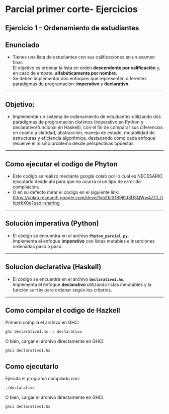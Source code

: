 # Parcial primer corte- Ejercicios 

## Ejercicio 1 – Ordenamiento de estudiantes

## Enunciado  
- Tienes una lista de estudiantes con sus calificaciones en un examen final.  
El objetivo es ordenar la lista en orden **descendente por calificación** y, en caso de empate, **alfabéticamente por nombre**.  
Se deben implementar dos enfoques que representen diferentes paradigmas de programación: **imperativo** y **declarativo**.  
---
## Objetivo:
- Implementar un sistema de ordenamiento de estudiantes utilizando dos paradigmas de programación distintos (imperativo en Python y declarativo/funcional en Haskell), con el fin de comparar sus diferencias en cuanto a claridad, abstracción, manejo de estado, mutabilidad de estructuras y eficiencia algorítmica, destacando cómo cada enfoque resuelve el mismo problema desde perspectivas opuestas.
---
## Como ejecutar el codigo de Phyton

- Este codigo se realizo mediante google colab por lo cual es NECESARIO ejecutarlo desde ahi para que no ocurra ni un tipo de error de compilacion.
- O en su defecto mirar el codigo en el siguiente link: https://colab.research.google.com/drive/1vb2bltGB9j9J3D3QWw4ZCLZjicprkX0e?usp=sharing

---
## Solución imperativa (Python)
- El código se encuentra en el archivo **`Phyton_parcial.py`**.  
Implementa el enfoque **imperativo** con listas mutables e inserciones ordenadas paso a paso.
---

## Solucion declarativa (Haskell)
- El código se encuentra en el archivo **`declarativo1.hs`**.  
Implementa el enfoque **declarativo** utilizando listas inmutables y la función `sortBy` para ordenar según los criterios.

---
##  Como compilar el codigo de Hazkell

Primero compila el archivo en GHC:

```bash
ghc declarativo1.hs -o declarativo
```
O bien, cargar el archivo directamente en GHCi:
```bash
ghci declarativo1.hs
```

## Como ejecutarlo
Ejecuta el programa compilado con:

```bash
./declarativo
```
O bien, cargar el archivo directamente en GHCi:
```bash
ghci declarativo1.hs
```
